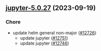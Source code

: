 

## [jupyter-5.0.27](https://github.com/truecharts/charts/compare/jupyter-5.0.24...jupyter-5.0.27) (2023-09-19)

### Chore

- update helm general non-major ([#12726](https://github.com/truecharts/charts/issues/12726))
  - update jupyter ([#12751](https://github.com/truecharts/charts/issues/12751))
  - update jupyter ([#12746](https://github.com/truecharts/charts/issues/12746))
  
  